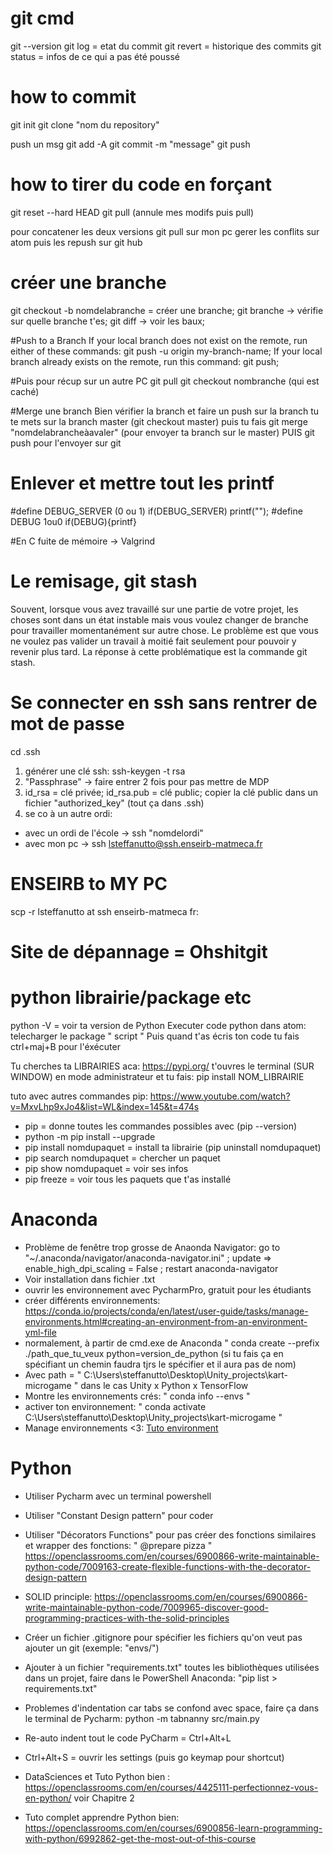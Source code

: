 # git cmd
 git --version
 git log = etat du commit
 git revert = historique des commits
 git status = infos de ce qui a pas été poussé

# how to commit
 
 git init
 git clone "nom du repository"
 
 push un msg
 git add -A
 git commit -m "message"
 git push
 
 # how to tirer du code en forçant
 
 git reset --hard HEAD
 git pull
 (annule mes modifs puis pull)
 
 pour concatener les deux versions
 git pull sur mon pc 
gerer les conflits sur atom
puis les repush sur git hub

# créer une branche
git checkout -b nomdelabranche = créer une branche;
git branche -> vérifie sur quelle branche t'es;
git diff -> voir les baux;

#Push to a Branch
If your local branch does not exist on the remote, run either of these commands:
git push -u origin my-branch-name;
If your local branch already exists on the remote, run this command: git push;

#Puis pour récup sur un autre PC
git pull
git checkout nombranche (qui est caché)

#Merge une branch
Bien vérifier la branch et faire un push sur la branch
tu te mets sur la branch master (git checkout master)
puis tu fais git merge "nomdelabrancheàavaler" (pour envoyer ta branch sur le master)
PUIS 
git push pour l'envoyer sur git

# Enlever et mettre tout les printf 
#define DEBUG_SERVER (0 ou 1)
if(DEBUG_SERVER) printf("");
#define DEBUG 1ou0
if(DEBUG){printf}

#En C fuite de mémoire -> Valgrind

# Le remisage, git stash

Souvent, lorsque vous avez travaillé sur une partie de votre projet, les choses sont dans un état instable mais vous voulez changer de branche pour travailler momentanément sur autre chose. Le problème est que vous ne voulez pas valider un travail à moitié fait seulement pour pouvoir y revenir plus tard. La réponse à cette problématique est la commande git stash.

# Se connecter en ssh sans rentrer de mot de passe
cd .ssh
1) générer une clé ssh: ssh-keygen -t rsa
2) "Passphrase" -> faire entrer 2 fois pour pas mettre de MDP
3) id_rsa = clé privée; id_rsa.pub = clé public; copier la clé public dans un fichier "authorized_key" (tout ça dans .ssh)
4) se co à un autre ordi:
- avec un ordi de l'école -> ssh "nomdelordi"
- avec mon pc -> ssh lsteffanutto@ssh.enseirb-matmeca.fr

# ENSEIRB to MY PC
scp -r lsteffanutto at ssh enseirb-matmeca fr: <cheminDuDossier> <DestinationSurTonOrdi>

# Site de dépannage = Ohshitgit

# python librairie/package etc
python -V = voir ta version de Python
Executer code python dans atom: telecharger le package " script "
Puis quand t'as écris ton code tu fais ctrl+maj+B pour l'éxécuter

Tu cherches ta LIBRAIRIES aca: https://pypi.org/
t'ouvres le terminal (SUR WINDOW) en mode administrateur et tu fais: pip install NOM_LIBRAIRIE

tuto avec autres commandes pip: https://www.youtube.com/watch?v=MxvLhp9xJo4&list=WL&index=145&t=474s

- pip = donne toutes les commandes possibles avec (pip --version)
- python -m pip install --upgrade
- pip install nomdupaquet = install ta librairie (pip uninstall nomdupaquet)
- pip search nomdupaquet = chercher un paquet
- pip show nomdupaquet = voir ses infos
- pip freeze = voir tous les paquets que t'as installé

# Anaconda
- Problème de fenêtre trop grosse de Anaonda Navigator: go to "~/.anaconda/navigator/anaconda-navigator.ini" ; update => enable_high_dpi_scaling = False ; restart anaconda-navigator
- Voir installation dans fichier .txt
- ouvrir les environnement avec PycharmPro, gratuit pour les étudiants
- créer différents environnements: https://conda.io/projects/conda/en/latest/user-guide/tasks/manage-environments.html#creating-an-environment-from-an-environment-yml-file
- normalement, à partir de cmd.exe de Anaconda " conda create --prefix ./path_que_tu_veux python=version_de_python (si tu fais ça en spécifiant un chemin faudra tjrs le spécifier et il aura pas de nom)
- Avec path = " C:\Users\steffanutto\Desktop\Unity_projects\kart-microgame " dans le cas Unity x Python x TensorFlow
- Montre les environnements crés: " conda info --envs "
- activer ton environnement: " conda activate C:\Users\steffanutto\Desktop\Unity_projects\kart-microgame "
- Manage environnements <3: [Tuto environment](https://towardsdatascience.com/manage-your-python-virtual-environment-with-conda-a0d2934d5195#:~:text=You%20can%20always%20use%20conda,use%20by%20using%20conda%20activate%20.&text=conda%20deactivate%20will%20deactivate%20your,which%20is%20the%20base%20environment)

# Python
- Utiliser Pycharm avec un terminal powershell
- Utiliser "Constant Design pattern" pour coder
- Utiliser "Décorators Functions" pour pas créer des fonctions similaires et wrapper des fonctions: " @prepare pizza "
https://openclassrooms.com/en/courses/6900866-write-maintainable-python-code/7009163-create-flexible-functions-with-the-decorator-design-pattern
- SOLID principle:
https://openclassrooms.com/en/courses/6900866-write-maintainable-python-code/7009965-discover-good-programming-practices-with-the-solid-principles
- Créer  un fichier .gitignore pour spécifier les fichiers  qu'on veut pas ajouter un git (exemple: "envs/")
- Ajouter à un fichier "requirements.txt" toutes les bibliothèques utilisées dans un projet, faire dans le PowerShell Anaconda: "pip list > requirements.txt"
- Problemes d'indentation car  tabs se confond avec space, faire ça dans le terminal de Pycharm: python -m tabnanny src/main.py
- Re-auto indent tout le code PyCharm = Ctrl+Alt+L
- Ctrl+Alt+S = ouvrir les settings (puis go keymap pour shortcut)

- DataSciences et Tuto Python bien : https://openclassrooms.com/en/courses/4425111-perfectionnez-vous-en-python/ voir  Chapitre 2
- Tuto complet apprendre Python bien: https://openclassrooms.com/en/courses/6900856-learn-programming-with-python/6992862-get-the-most-out-of-this-course
